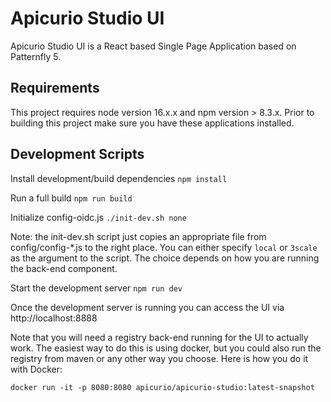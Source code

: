 # Apicurio Studio UI

Apicurio Studio UI is a React based Single Page Application based on Patternfly 5.

## Requirements
This project requires node version 16.x.x and npm version > 8.3.x.
Prior to building this project make sure you have these applications installed.

## Development Scripts

Install development/build dependencies
`npm install`

Run a full build
`npm run build`

Initialize config-oidc.js
`./init-dev.sh none`

Note: the init-dev.sh script just copies an appropriate file from config/config-*.js to the right place.  You can 
either specify `local` or `3scale` as the argument to the script.  The choice depends on how you are running the 
back-end component.

Start the development server
`npm run dev`

Once the development server is running you can access the UI via http://localhost:8888

Note that you will need a registry back-end running for the UI to actually work.  The easiest way to do this is using
docker, but you could also run the registry from maven or any other way you choose.  Here is how you do it with Docker:

`docker run -it -p 8080:8080 apicurio/apicurio-studio:latest-snapshot`
